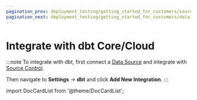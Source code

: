 ```yaml
---
pagination_prev: deployment_testing/getting_started_for_customers/source_control
pagination_next: deployment_testing/getting_started_for_customers/data_apps
---
```


# Integrate with dbt Core/Cloud

:::note
To integrate with dbt, first connect a [Data Source](/deployment_testing/getting_started_for_customers/data_sources.md) and integrate with [Source Control](/deployment_testing/getting_started_for_customers/source_control.md).

Then navigate to **Settings** &rarr; **dbt** and click **Add New Integration**.
:::

import DocCardList from '@theme/DocCardList';

<DocCardList />
